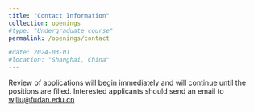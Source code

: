 ```yaml
---
title: "Contact Information"
collection: openings
#type: "Undergraduate course"
permalink: /openings/contact

#date: 2024-03-01
#location: "Shanghai, China"
---
```

Review of applications will begin immediately and will continue until the positions are filled. Interested applicants should send an email to wjliu@fudan.edu.cn